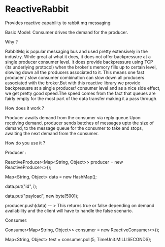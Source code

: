 # ReactiveRabbit
Provides reactive capability to rabbit mq messaging

Basic Model: Consumer drives the demand for the producer.

Why ?

RabbitMq is popular messaging bus and used pretty extensively in the industry. While great at what it does, it does not offer
backpressure at a single producer consumer level. It does provide backpressure using TCP (its underlying protocol) when the broker's memory fills up to certain level, slowing down all the producers associated to it. This means one fast producer / slow consumer combination can slow down all producers associated with the broker.But with this reactive library we provide backpresusre at a single producer/ consumer level and as a nice side effect, we get pretty good speed.The speed comes from the fact that queues are fairly empty for the most part of the data transfer making it a pass through.

How does it work ?

Producer awaits demand from the consumer via reply queue.Upon receiving demand, producer sends batches of messages upto the size of demand, to the message queue for the consumer to take and stops, awaiting the next demand from the consumer.

How do you use it ?

Producer :

ReactiveProducer<Map<String, Object>> producer = new ReactiveProducer<>(); 

Map<String, Object> data = new HashMap();

data.put("id", i);

data.put("payload", new byte[500]);

producer.push(data) -- > This returns true or false depending on demand availability and the client will have to handle the false scenario.

Consumer: 

Consumer<Map<String, Object>> consumer = new ReactiveConsumer<>();

Map<String, Object> test = consumer.poll(5, TimeUnit.MILLISECONDS);



